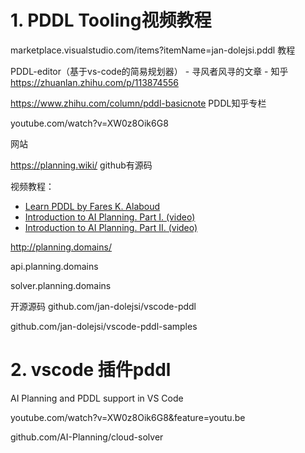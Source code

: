 

# 1. PDDL Tooling视频教程

marketplace.visualstudio.com/items?itemName=jan-dolejsi.pddl 教程


PDDL-editor（基于vs-code的简易规划器） - 寻风者风寻的文章 - 知乎
https://zhuanlan.zhihu.com/p/113874556 

https://www.zhihu.com/column/pddl-basicnote PDDL知乎专栏

youtube.com/watch?v=XW0z8Oik6G8

网站


https://planning.wiki/ github有源码


视频教程：

  - [Learn PDDL by Fares K. Alaboud](https://fareskalaboud.github.io/LearnPDDL/)
  - [Introduction to AI Planning. Part I. (video)](https://www.youtube.com/watch?v=EeQcCs9SnhU)
  - [Introduction to AI Planning. Part II. (video)](https://www.youtube.com/watch?v=FS95UjrICy0)





http://planning.domains/


api.planning.domains

solver.planning.domains

开源源码
github.com/jan-dolejsi/vscode-pddl


github.com/jan-dolejsi/vscode-pddl-samples
# 2. vscode 插件pddl

AI Planning and PDDL support in VS Code












youtube.com/watch?v=XW0z8Oik6G8&feature=youtu.be



































github.com/AI-Planning/cloud-solver













































